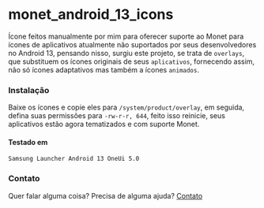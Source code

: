# monet_android_13_icons

Ícone feitos manualmente por mim para oferecer suporte ao Monet para ícones de aplicativos atualmente não suportados por seus desenvolvedores no Android 13, pensando nisso, surgiu este projeto, se trata de `overlays`, que substituem os ícones originais de seus `aplicativos`, fornecendo assim, não só ícones adaptativos mas também a ícones `animados`.

### Instalação

Baixe os ícones e copie eles para `/system/product/overlay`, em seguida, defina suas permissões para `-rw-r-r, 644`, feito isso reinicie, seus aplicativos estão agora tematizados e com suporte Monet.

#### Testado em

`Samsung Launcher Android 13 OneUi 5.0`

### Contato

Quer falar alguma coisa? Precisa de alguma ajuda? [Contato](https://t.me/allexwin50)
